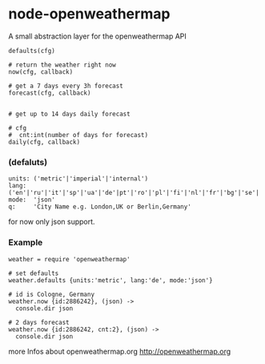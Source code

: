 node-openweathermap
===================

A small abstraction layer for the openweathermap API

    defaults(cfg)

    # return the weather right now
    now(cfg, callback)

    # get a 7 days every 3h forecast
    forecast(cfg, callback)


    # get up to 14 days daily forecast

    # cfg
    #  cnt:int(number of days for forecast)
    daily(cfg, callback)
    
### (defaluts)

    units: ('metric'|'imperial'|'internal')
    lang:  ('en'|'ru'|'it'|'sp'|'ua'|'de'|pt'|'ro'|'pl'|'fi'|'nl'|'fr'|'bg'|'se'|'zh_tw'|zh_cn')
    mode:  'json'
    q:     'City Name e.g. London,UK or Berlin,Germany'
    
for now only json support.

### Example

    weather = require 'openweathermap'
    
    # set defaults
    weather.defaults {units:'metric', lang:'de', mode:'json'}
    
    # id is Cologne, Germany
    weather.now {id:2886242}, (json) ->
      console.dir json

    # 2 days forecast
    weather.now {id:2886242, cnt:2}, (json) ->
      console.dir json      
      
      
more Infos about openweathermap.org <http://openweathermap.org>
